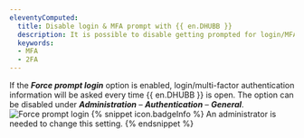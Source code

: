 ```yaml
---
eleventyComputed:
  title: Disable login & MFA prompt with {{ en.DHUBB }}
  description: It is possible to disable getting prompted for login/MFA information every time {{ en.DHUBB }} is open.
  keywords:
  - MFA
  - 2FA
---
```

If the ***Force prompt login*** option is enabled, login/multi-factor authentication information will be asked every time {{ en.DHUBB }} is open. The option can be disabled under ***Administration*** – ***Authentication*** – ***General***.
![Force prompt login](https://cdnweb.devolutions.net/docs/en/kb/KB0072.png)
{% snippet icon.badgeInfo %}
An administrator is needed to change this setting.
{% endsnippet %}
